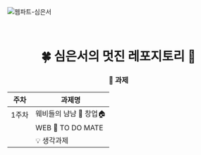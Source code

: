 ![웹파트-심은서](https://user-images.githubusercontent.com/79238676/227774983-4e301739-e4f5-4960-8369-eb12d88a8ae8.png)

<br />

<div align=center>

# 🍀 심은서의 멋진 레포지토리 💩

### 🥸 과제

| 주차  | 과제명 |
| ----- | ---- | 
| 1주차 | 웨비들의 냠냠 🍰 창업🏠 |
|  | WEB 💛 TO DO MATE | 
|  | 💡 생각과제 |

</div>
